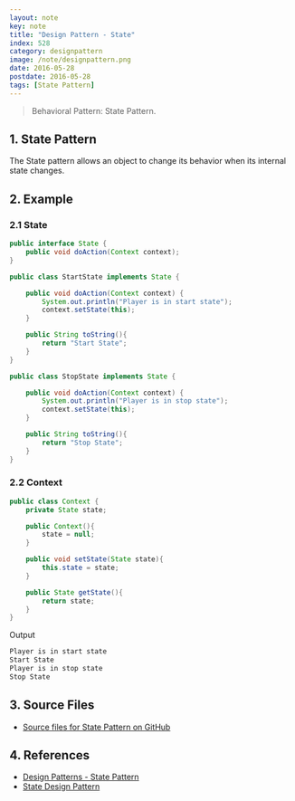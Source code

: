 ```yaml
---
layout: note
key: note
title: "Design Pattern - State"
index: 528
category: designpattern
image: /note/designpattern.png
date: 2016-05-28
postdate: 2016-05-28
tags: [State Pattern]
---
```


> Behavioral Pattern: State Pattern.

## 1. State Pattern
The State pattern allows an object to change its behavior when its internal state changes.

## 2. Example
### 2.1 State
```java
public interface State {
    public void doAction(Context context);
}

public class StartState implements State {

    public void doAction(Context context) {
        System.out.println("Player is in start state");
        context.setState(this);
    }

    public String toString(){
        return "Start State";
    }
}

public class StopState implements State {

    public void doAction(Context context) {
        System.out.println("Player is in stop state");
        context.setState(this);
    }

    public String toString(){
        return "Stop State";
    }
}
```
### 2.2 Context
```java
public class Context {
    private State state;

    public Context(){
        state = null;
    }

    public void setState(State state){
        this.state = state;
    }

    public State getState(){
        return state;
    }
}
```
Output
```sh
Player is in start state
Start State
Player is in stop state
Stop State
```

## 3. Source Files
* [Source files for State Pattern on GitHub](https://github.com/jojozhuang/design-patterns-java/tree/master/design-pattern-state)

## 4. References
* [Design Patterns - State Pattern](https://www.tutorialspoint.com/design_pattern/state_pattern.htm)
* [State Design Pattern](https://sourcemaking.com/design_patterns/state)
